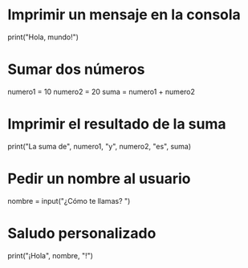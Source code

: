 # Imprimir un mensaje en la consola
print("Hola, mundo!")

# Sumar dos números
numero1 = 10
numero2 = 20
suma = numero1 + numero2

# Imprimir el resultado de la suma
print("La suma de", numero1, "y", numero2, "es", suma)

# Pedir un nombre al usuario
nombre = input("¿Cómo te llamas? ")

# Saludo personalizado
print("¡Hola", nombre, "!")
